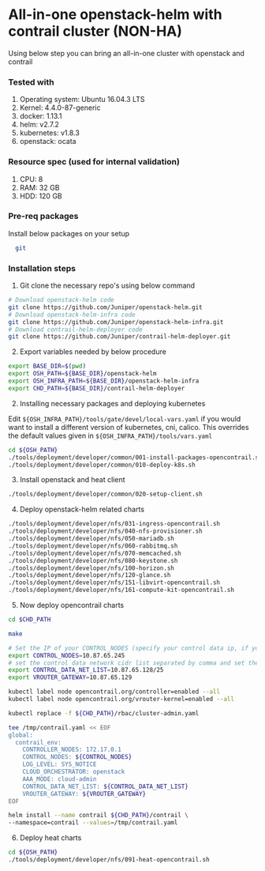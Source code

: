# All-in-one openstack-helm with contrail cluster (NON-HA)

Using below step you can bring an all-in-one cluster with openstack and contrail

### Tested with

1. Operating system: Ubuntu 16.04.3 LTS
2. Kernel: 4.4.0-87-generic
3. docker: 1.13.1
4. helm: v2.7.2
5. kubernetes: v1.8.3
6. openstack: ocata

### Resource spec (used for internal validation)

1. CPU: 8
2. RAM: 32 GB
3. HDD: 120 GB

### Pre-req packages

Install below packages on your setup

```bash
  git
```

### Installation steps

1. Git clone the necessary repo's using below command
  ```bash
  # Download openstack-helm code
  git clone https://github.com/Juniper/openstack-helm.git
  # Download openstack-helm-infra code
  git clone https://github.com/Juniper/openstack-helm-infra.git
  # Download contrail-helm-deployer code
  git clone https://github.com/Juniper/contrail-helm-deployer.git
  ```

2. Export variables needed by below procedure

  ```bash
  export BASE_DIR=$(pwd)
  export OSH_PATH=${BASE_DIR}/openstack-helm
  export OSH_INFRA_PATH=${BASE_DIR}/openstack-helm-infra
  export CHD_PATH=${BASE_DIR}/contrail-helm-deployer
  ```

2. Installing necessary packages and deploying kubernetes

Edit `${OSH_INFRA_PATH}/tools/gate/devel/local-vars.yaml` if you would want to install a different version of kubernetes, cni, calico. This overrides the default values given in `${OSH_INFRA_PATH}/tools/vars.yaml`

  ```bash
  cd ${OSH_PATH}
  ./tools/deployment/developer/common/001-install-packages-opencontrail.sh
  ./tools/deployment/developer/common/010-deploy-k8s.sh
  ```

3. Install openstack and heat client

  ```bash
  ./tools/deployment/developer/common/020-setup-client.sh
  ```

4. Deploy openstack-helm related charts

  ```bash
  ./tools/deployment/developer/nfs/031-ingress-opencontrail.sh
  ./tools/deployment/developer/nfs/040-nfs-provisioner.sh
  ./tools/deployment/developer/nfs/050-mariadb.sh
  ./tools/deployment/developer/nfs/060-rabbitmq.sh
  ./tools/deployment/developer/nfs/070-memcached.sh
  ./tools/deployment/developer/nfs/080-keystone.sh
  ./tools/deployment/developer/nfs/100-horizon.sh
  ./tools/deployment/developer/nfs/120-glance.sh
  ./tools/deployment/developer/nfs/151-libvirt-opencontrail.sh
  ./tools/deployment/developer/nfs/161-compute-kit-opencontrail.sh
  ```

5. Now deploy opencontrail charts

  ```bash
  cd $CHD_PATH

  make

  # Set the IP of your CONTROL_NODES (specify your control data ip, if you have one)
  export CONTROL_NODES=10.87.65.245
  # set the control data network cidr list separated by comma and set the respective gateway
  export CONTROL_DATA_NET_LIST=10.87.65.128/25
  export VROUTER_GATEWAY=10.87.65.129

  kubectl label node opencontrail.org/controller=enabled --all
  kubectl label node opencontrail.org/vrouter-kernel=enabled --all

  kubectl replace -f ${CHD_PATH}/rbac/cluster-admin.yaml

  tee /tmp/contrail.yaml << EOF
  global:
    contrail_env:
      CONTROLLER_NODES: 172.17.0.1
      CONTROL_NODES: ${CONTROL_NODES}
      LOG_LEVEL: SYS_NOTICE
      CLOUD_ORCHESTRATOR: openstack
      AAA_MODE: cloud-admin
      CONTROL_DATA_NET_LIST: ${CONTROL_DATA_NET_LIST}
      VROUTER_GATEWAY: ${VROUTER_GATEWAY}
EOF

  helm install --name contrail ${CHD_PATH}/contrail \
  --namespace=contrail --values=/tmp/contrail.yaml
  ```

6. Deploy heat charts

  ```bash
  cd ${OSH_PATH}
  ./tools/deployment/developer/nfs/091-heat-opencontrail.sh
  ```
